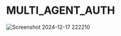 # MULTI_AGENT_AUTH

![Screenshot 2024-12-17 222210](https://github.com/user-attachments/assets/f477f354-6105-4f51-ae52-1a8e7743832a)
